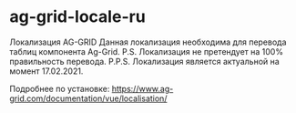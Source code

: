 # ag-grid-locale-ru
Локализация AG-GRID 
Данная локализация необходима для перевода таблиц компонента Ag-Grid.
P.S. Локализация не претендует на 100% правильность перевода.
P.P.S. Локализация является актуальной на момент 17.02.2021.

Подробнее по установке: https://www.ag-grid.com/documentation/vue/localisation/
